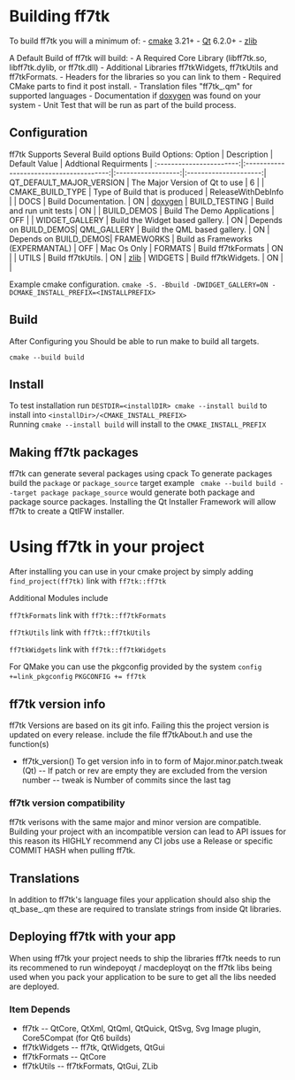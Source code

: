 # Building ff7tk

To build ff7tk you will a minimum of: 
    - [cmake] 3.21+
    - [Qt] 6.2.0+
    - [zlib]


A Default Build of ff7tk will build: 
     - A Required Core Library (libff7tk.so, libff7tk.dylib, or ff7tk.dll)
     - Additional Libraries ff7tkWidgets, ff7tkUtils and ff7tkFormats.
     - Headers for the libraries so you can link to them
     - Required CMake parts to find it post install.
     - Translation files "ff7tk_<lang>.qm" for supported languages
     - Documentation if [doxygen] was found on your system
     - Unit Test that will be run as part of the build process.

## Configuration
ff7tk Supports Several Build options
Build Options:
         Option          |            Description                  |   Default Value    | Addtional Requirments |
:-----------------------:|:---------------------------------------:|:------------------:|:---------------------:|
QT_DEFAULT_MAJOR_VERSION | The Major Version of Qt to use          | 6                  | |
CMAKE_BUILD_TYPE         | Type of Build that is produced          | ReleaseWithDebInfo | |
DOCS                     | Build Documentation.                    | ON                 | [doxygen] |
BUILD_TESTING            | Build and run unit tests                | ON                 | |
BUILD_DEMOS              | Build The Demo Applications             | OFF                | |
WIDGET_GALLERY           | Build the Widget based gallery.         | ON                 | Depends on BUILD_DEMOS|
QML_GALLERY              | Build the QML based gallery.            | ON                 | Depends on BUILD_DEMOS|
FRAMEWORKS               | Build as Frameworks (EXPERMANTAL)       | OFF                | Mac Os Only |
FORMATS                  | Build ff7tkFormats                      | ON                 | |
UTILS                    | Build ff7tkUtils.                       | ON                 | [zlib] |
WIDGETS                  | Build ff7tkWidgets.                     | ON                 | |

Example cmake configuration.
`cmake -S. -Bbuild -DWIDGET_GALLERY=ON -DCMAKE_INSTALL_PREFIX=<INSTALLPREFIX>`

## Build
After Configuring you Should be able to run make to build all targets.

`cmake --build build`

## Install
 To test installation run `DESTDIR=<installDIR> cmake --install build` to install into `<installDir>/<CMAKE_INSTALL_PREFIX>` <br>
 Running `cmake --install build` will install to the `CMAKE_INSTALL_PREFIX`

## Making ff7tk packages
 ff7tk can generate several packages using cpack
 To generate packages build the `package` or `package_source` target
 example ` cmake --build build --target package package_source` would generate both package and package source packages.
 Installing the Qt Installer Framework will allow ff7tk to create a QtIFW installer.
 
# Using ff7tk in your project

After installing you can use in your cmake project by simply adding 
`find_project(ff7tk)` link with `ff7tk::ff7tk`

Additional Modules include

`ff7tkFormats` link with `ff7tk::ff7tkFormats`

`ff7tkUtils` link with `ff7tk::ff7tkUtils`

`ff7tkWidgets` link with `ff7tk::ff7tkWidgets`


For QMake you can use the pkgconfig provided by the system
`config +=link_pkgconfig`
`PKGCONFIG += ff7tk`

## ff7tk version info
 ff7tk Versions are based on its git info. Failing this the project version is updated on every release.
 include the file ff7tkAbout.h and use the function(s)
  - ff7tk_version() To get version info in to form of Major.minor.patch.tweak (Qt<QtMajorVersion>)
   -- If patch or rev are empty they are excluded from the version number
   -- tweak is Number of commits since the last tag
### ff7tk version compatibility
 ff7tk verisons with the same major and minor version are compatible. Building your project with an incompatible version can lead to API issues for this reason its HIGHLY recommend any CI jobs use a Release or specific COMMIT HASH when pulling ff7tk.

## Translations
  In addition to ff7tk's language files your application should also ship the qt_base_<lang>.qm these are required to translate strings from inside Qt libraries.

## Deploying ff7tk with your app
 When using ff7tk your project needs to ship the libraries ff7tk needs to run its recommened to run windepoyqt / macdeployqt on the ff7tk libs being used when you pack your application to be sure to get all the libs needed are deployed.
 
### Item Depends
  - ff7tk
    -- QtCore, QtXml, QtQml, QtQuick, QtSvg, Svg Image plugin, Core5Compat (for Qt6 builds) 
  - ff7tkWidgets
    -- ff7tk, QtWidgets, QtGui
  - ff7tkFormats
    -- QtCore
  - ff7tkUtils
    -- ff7tkFormats, QtGui, ZLib


[Qt]:https://www.qt.io
[doxygen]:http://www.stack.nl/~dimitri/doxygen/
[cmake]:https://cmake.org/
[zlib]:https://zlib.net/
